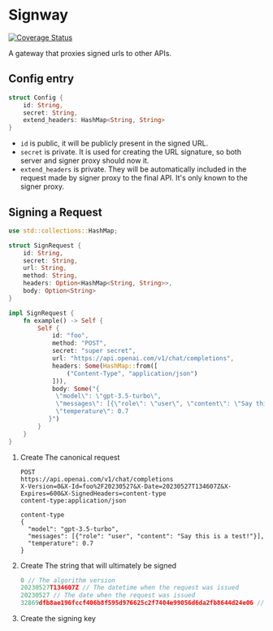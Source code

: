 # Signway

[![Coverage Status](https://coveralls.io/repos/github/gabotechs/signway/badge.svg)](https://coveralls.io/github/gabotechs/signway)

A gateway that proxies signed urls to other APIs.


## Config entry

```rust
struct Config {
    id: String,
    secret: String,
    extend_headers: HashMap<String, String>
}
```

- `id` is public, it will be publicly present in the signed URL.
- `secret` is private. It is used for creating the URL signature, so 
both server and signer proxy should now it.
- `extend_headers` is private. They will be automatically included in the
request made by signer proxy to the final API. It's only known to the
signer proxy.

## Signing a Request

```rust
use std::collections::HashMap;

struct SignRequest {
    id: String,
    secret: String,
    url: String,
    method: String,
    headers: Option<HashMap<String, String>>,
    body: Option<String>
}

impl SignRequest {
    fn example() -> Self {
        Self {
            id: "foo",
            method: "POST",
            secret: "super secret",
            url: "https://api.openai.com/v1/chat/completions",
            headers: Some(HashMap::from([
                ("Content-Type", "application/json")
            ])),
            body: Some("{
             \"model\": \"gpt-3.5-turbo\",
             \"messages\": [{\"role\": \"user\", \"content\": \"Say this is a test!\"}],
             \"temperature\": 0.7
           }")
        }
    }
}
```

1. Create The canonical request 
   ```
   POST
   https://api.openai.com/v1/chat/completions 
   X-Version=0&X-Id=foo%2F20230527&X-Date=20230527T134607Z&X-Expires=600&X-SignedHeaders=content-type
   content-type:application/json

   content-type
   {
     "model": "gpt-3.5-turbo",
     "messages": [{"role": "user", "content": "Say this is a test!"}],
     "temperature": 0.7
   }
   ```
2. Create The string that will ultimately be signed
   ```c
   0 // The algorithm version
   20230527T134607Z // The datetime when the request was issued
   20230527 // The date when the request was issued
   32869dfb8ae196fccf406b8f595d976625c2f7404e99056d6da2fb8644d24e06 // The signed canonical request (see above ^)
   ```
3. Create the signing key
   ```
   
   ```
